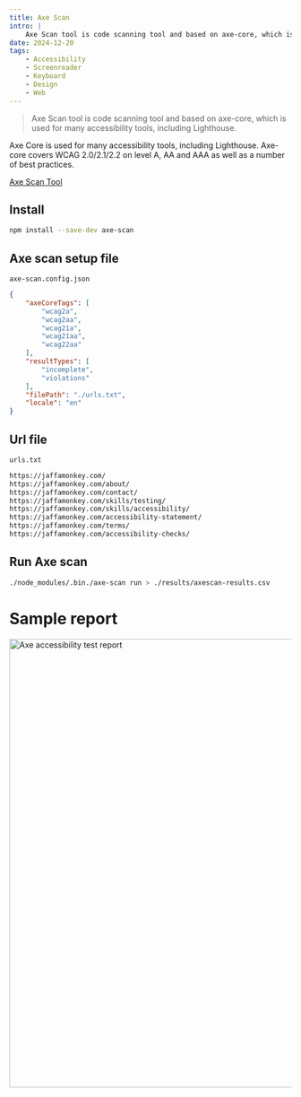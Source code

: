 ```yaml
---
title: Axe Scan
intro: |
    Axe Scan tool is code scanning tool and based on axe-core, which is used for many accessibility tools, including Lighthouse.
date: 2024-12-20
tags:
    - Accessibility
    - Screenreader
    - Keyboard
    - Design
    - Web
---
```


> Axe Scan tool is code scanning tool and based on axe-core, which is used for many accessibility tools, including Lighthouse.

Axe Core is used for many accessibility tools, including Lighthouse.  Axe-core covers WCAG 2.0/2.1/2.2 on level A, AA and AAA as well as a number of best practices.

[Axe Scan Tool](https://github.com/ttsukagoshi/axe-scan)

## Install

```bash
npm install --save-dev axe-scan
```

## Axe scan setup file

`axe-scan.config.json`
```json
{
    "axeCoreTags": [
        "wcag2a",
        "wcag2aa",
        "wcag21a",
        "wcag21aa",
        "wcag22aa"
    ],
    "resultTypes": [
        "incomplete",
        "violations"
    ],
    "filePath": "./urls.txt",
    "locale": "en"
}
```

## Url file

`urls.txt`
```bash
https://jaffamonkey.com/
https://jaffamonkey.com/about/
https://jaffamonkey.com/contact/
https://jaffamonkey.com/skills/testing/
https://jaffamonkey.com/skills/accessibility/
https://jaffamonkey.com/accessibility-statement/
https://jaffamonkey.com/terms/
https://jaffamonkey.com/accessibility-checks/
```

## Run Axe scan

```bash
./node_modules/.bin./axe-scan run > ./results/axescan-results.csv
```

# Sample report

<picture>
    <img src="/assets/img/axe-scan.png" alt="Axe accessibility test report" width="800" decoding="async" />
</picture>